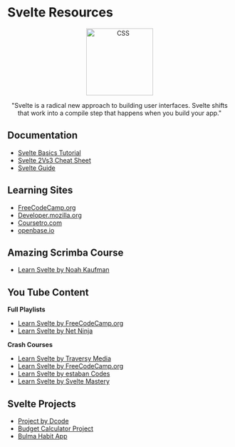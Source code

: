 # Svelte Resources

<div align="center">
		<img width="150" src="https://upload.wikimedia.org/wikipedia/commons/thumb/1/1b/Svelte_Logo.svg/199px-Svelte_Logo.svg.png" alt="CSS">
	</div>
<div align="center">

"Svelte is a radical new approach to building user interfaces. Svelte shifts that work into a compile step that happens when you build your app."
</div>

## Documentation
- [Svelte Basics Tutorial](https://svelte.dev/tutorial/basics)
- [Svelte 2Vs3 Cheat Sheet](https://rajasegar.github.io/svelte2vs3/)
- [Svelte Guide](https://svelte.dev/docs)

## Learning Sites
- [FreeCodeCamp.org](https://www.freecodecamp.org/news/svelte-video-tutorial/)
- [Developer.mozilla.org](https://developer.mozilla.org/en-US/docs/Learn/Tools_and_testing/Client-side_JavaScript_frameworks/Svelte_getting_started)
- [Coursetro.com](https://coursetro.com/posts/code/176/Learn-Svelte-3.0---Svelte-Tutorial-for-Beginners)
- [openbase.io](https://openbase.io/js/svelte/tutorials)

## Amazing Scrimba Course
- [Learn Svelte by Noah Kaufman](https://scrimba.com/learn/learnsvelte)

## You Tube Content

**Full Playlists**
- [Learn Svelte by FreeCodeCamp.org](https://youtu.be/ujbE0mzX-CU)
- [Learn Svelte by Net Ninja](https://www.youtube.com/playlist?list=PL4cUxeGkcC9hlbrVO_2QFVqVPhlZmz7tO)

**Crash Courses**
- [Learn Svelte by Traversy Media](https://youtu.be/uK2RnIzrQ0M)
- [Learn Svelte by FreeCodeCamp.org](https://youtu.be/vhGiGqZ78Rs)
- [Learn Svelte by estaban Codes](https://youtu.be/X6J41F2DadQ)
- [Learn Svelte by Svelte Mastery](https://youtu.be/Tbq9SuxokOU)

## Svelte Projects
- [Project by Dcode](https://youtu.be/MgOpRVTFBa8)
- [Budget Calculator Project](https://youtu.be/uk1eM0Yn0UQ)
- [Bulma Habit App](https://youtu.be/U5Eb8zBhO1c)

